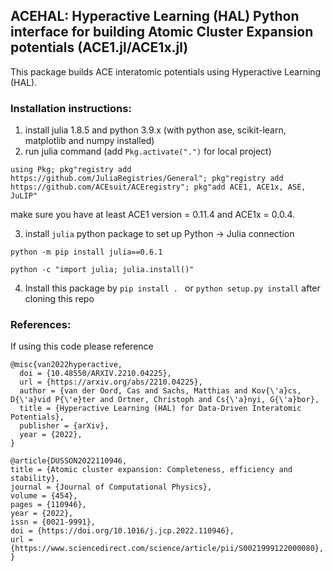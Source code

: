 ## ACEHAL: Hyperactive Learning (HAL) Python interface for building Atomic Cluster Expansion potentials (ACE1.jl/ACE1x.jl) 

This package builds ACE interatomic potentials using Hyperactive Learning (HAL).

### Installation instructions:

1. install julia 1.8.5 and python 3.9.x (with python ase, scikit-learn, matplotlib and numpy installed)
2. run julia command (add ```Pkg.activate(".")``` for local project) 

```using Pkg; pkg"registry add https://github.com/JuliaRegistries/General"; pkg"registry add https://github.com/ACEsuit/ACEregistry"; pkg"add ACE1, ACE1x, ASE, JuLIP"```

   make sure you have at least ACE1 version = 0.11.4 and ACE1x = 0.0.4. 
   
3. install `julia` python package to set up Python -> Julia connection 

```python -m pip install julia==0.6.1```

```python -c "import julia; julia.install()"```

4. Install this package by ```pip install . ``` or ```python setup.py install``` after cloning this repo

### References:

If using this code please reference

```
@misc{van2022hyperactive,
  doi = {10.48550/ARXIV.2210.04225},
  url = {https://arxiv.org/abs/2210.04225},
  author = {van der Oord, Cas and Sachs, Matthias and Kov{\'a}cs, D{\'a}vid P{\'e}ter and Ortner, Christoph and Cs{\'a}nyi, G{\'a}bor},
  title = {Hyperactive Learning (HAL) for Data-Driven Interatomic Potentials},
  publisher = {arXiv},
  year = {2022},
}

@article{DUSSON2022110946,
title = {Atomic cluster expansion: Completeness, efficiency and stability},
journal = {Journal of Computational Physics},
volume = {454},
pages = {110946},
year = {2022},
issn = {0021-9991},
doi = {https://doi.org/10.1016/j.jcp.2022.110946},
url = {https://www.sciencedirect.com/science/article/pii/S0021999122000080},
}
```
